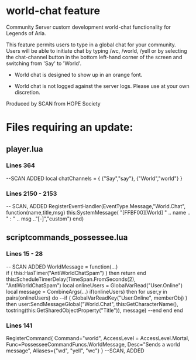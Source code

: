 # world-chat feature
Community Server custom development world-chat functionality for Legends of Aria.

This feature permits users to type in a global chat for your community.  Users will be able to initiate chat by typing /wc, /world, /yell or by selecting the chat-channel button in the bottom left-hand corner of the screen and switching from 'Say' to 'World'.

- World chat is designed to show up in an orange font.

- World chat is not logged against the server logs.  Please use at your own discretion.

Produced by SCAN from HOPE Society


# Files requiring an update:

## player.lua

### Lines 364

--SCAN ADDED
local chatChannels = { {"Say","say"}, {"World","world"} } 

### Lines 2150 - 2153

-- SCAN, ADDED
RegisterEventHandler(EventType.Message,"World.Chat", 
    function(name,title,msg)
        this:SystemMessage( "[FFBF00][World] " .. name .. " : " .. msg .."[-]","custom")
    end)


## scriptcommands_possessee.lua

### Lines 15 - 28

-- SCAN ADDED
WorldMessage = function(...)  
        if ( this:HasTimer("AntiWorldChatSpam") ) then
            return
        end
        this:ScheduleTimerDelay(TimeSpan.FromSeconds(2), "AntiWorldChatSpam")
        local onlineUsers = GlobalVarRead("User.Online")
        local message = CombineArgs(...)
        if(onlineUsers) then
            for user,y in pairs(onlineUsers) do
                --if ( GlobalVarReadKey("User.Online", memberObj) ) then
                user:SendMessageGlobal("World.Chat", this:GetCharacterName(), tostring(this:GetSharedObjectProperty("Title")), message)
                --end
            end
        end


### Lines 141

RegisterCommand{ Command="world", AccessLevel = AccessLevel.Mortal, Func=PossesseeCommandFuncs.WorldMessage, Desc="Sends a world message", Aliases={"wd", "yell", "wc"} } --SCAN, ADDED

